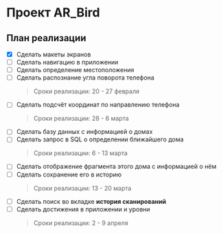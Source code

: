 # Проект AR_Bird
План реализации
----
- [x] Сделать макеты экранов 
- [ ] Сделать навигацию в приложении
- [ ] Сделать определение местоположения
- [ ] Сделать распознание угла поворота телефона
    > Сроки реализации: 20 - 27 февраля 
- [ ] Сделать подсчёт координат по направлению телефона
    > Сроки реализации: 28 - 6 марта
- [ ] Сделать базу данных с информацией о домах
- [ ] Сделать запрос в SQL о определении ближайшего дома
    > Сроки реализации: 6 - 13 марта 
- [ ] Сделать отображение фрагмента этого дома с информацией о нём
- [ ] Сделать сохранение его в историю
    > Сроки реализации: 13 - 20 марта 
- [ ] Сделать поиск во вкладке **история сканирований** 
- [ ] Сделать достижения в приложении и уровни
    > Сроки реализации: 2 - 9 апреля 
